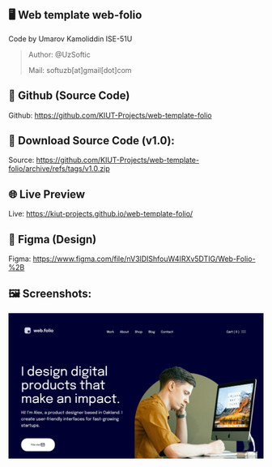 ## 🖥 Web template web-folio

Code by Umarov Kamoliddin ISE-51U 

> Author: @UzSoftic
>
> Mail: softuzb[at]gmail[dot]com

## 🐙 Github (Source Code)
Github: https://github.com/KIUT-Projects/web-template-folio

## 📂 Download Source Code (v1.0):
Source: https://github.com/KIUT-Projects/web-template-folio/archive/refs/tags/v1.0.zip

## 🌐 Live Preview
Live: https://kiut-projects.github.io/web-template-folio/

## 🎨 Figma (Design)
Figma: https://www.figma.com/file/nV3lDIShfouW4IRXv5DTIG/Web-Folio-%2B

## 🖼 Screenshots:
![](.github/screenshot.png)
